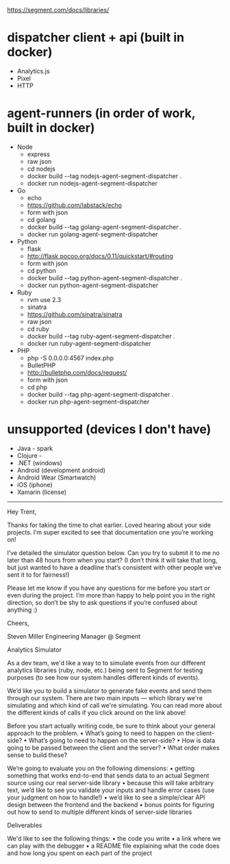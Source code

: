 https://segment.com/docs/libraries/

# dispatcher client + api (built in docker)
- Analytics.js
- Pixel
- HTTP

# agent-runners (in order of work, built in docker)
- Node 
  - express 
  - raw json
  - cd nodejs
  - docker build --tag nodejs-agent-segment-dispatcher .
  - docker run nodejs-agent-segment-dispatcher
- Go 
  - echo 
  - https://github.com/labstack/echo 
  - form with json
  - cd golang
  - docker build --tag golang-agent-segment-dispatcher .
  - docker run golang-agent-segment-dispatcher
- Python 
  - flask 
  - http://flask.pocoo.org/docs/0.11/quickstart/#routing 
  - form with json
  - cd python
  - docker build --tag python-agent-segment-dispatcher .
  - docker run python-agent-segment-dispatcher
- Ruby 
  - rvm use 2.3 
  - sinatra 
  - https://github.com/sinatra/sinatra 
  - raw json
  - cd ruby
  - docker build --tag ruby-agent-segment-dispatcher .
  - docker run ruby-agent-segment-dispatcher
- PHP 
  - php -S 0.0.0.0:4567 index.php 
  - BulletPHP 
  - http://bulletphp.com/docs/request/
  - form with json
  - cd php
  - docker build --tag php-agent-segment-dispatcher .
  - docker run php-agent-segment-dispatcher

# unsupported (devices I don't have)
- Java - spark
- Clojure - 
- .NET (windows)
- Android (development android)
- Android Wear (Smartwatch)
- iOS (iphone)
- Xamarin (license)


---
Hey Trent,

Thanks for taking the time to chat earlier. Loved hearing about your side projects. I’m super excited to see that documentation one you’re working on!

I’ve detailed the simulator question below. Can you try to submit it to me no later than 48 hours from when you start? (I don’t think it will take that long, but just wanted to have a deadline that’s consistent with other people we’ve sent it to for fairness!)

Please let me know if you have any questions for me before you start or even during the project. I’m more than happy to help point you in the right direction, so don’t be shy to ask questions if you’re confused about anything :)

Cheers,

Steven Miller
Engineering Manager @ Segment

Analytics Simulator

As a dev team, we'd like a way to to simulate events from our different analytics libraries (ruby, node, etc.) being sent to Segment for testing purposes (to see how our system handles different kinds of events).

We’d like you to build a simulator to generate fake events and send them through our system. There are two main inputs — which library we're simulating and which kind of call we're simulating.  You can read more about the different kinds of calls if you click around on the link above!




Before you start actually writing code, be sure to think about your general approach to the problem.
  • What’s going to need to happen on the client-side?
  • What’s going to need to happen on the server-side?
  • How is data going to be passed between the client and the server?
  • What order makes sense to build these?

We’re going to evaluate you on the following dimensions:
  • getting something that works end-to-end that sends data to an actual Segment source using our real server-side library
  • because this will take arbitrary text, we’d like to see you validate your inputs and handle error cases (use your judgment on how to handle!)
  • we’d like to see a simple/clear API design between the frontend and the backend
  • bonus points for figuring out how to send to multiple different kinds of server-side libraries

Deliverables

We'd like to see the following things:
  • the code you write
  • a link where we can play with the debugger
  • a README file explaining what the code does and how long you spent on each part of the project
